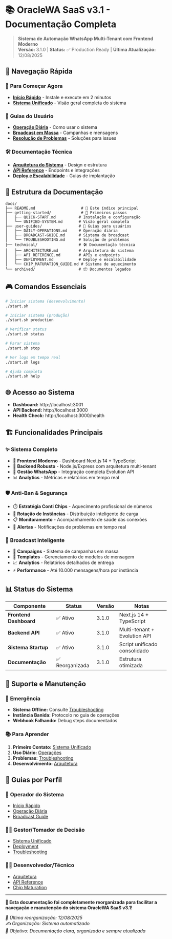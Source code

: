 # 📚 OracleWA SaaS v3.1 - Documentação Completa

> **Sistema de Automação WhatsApp Multi-Tenant com Frontend Moderno**  
> **Versão:** 3.1.0 | **Status:** ✅ Production Ready | **Última Atualização:** 12/08/2025

## 🎯 Navegação Rápida

### 🚀 **Para Começar Agora**
- **[Início Rápido](./getting-started/QUICK-START.md)** - Instale e execute em 2 minutos
- **[Sistema Unificado](./getting-started/UNIFIED-SYSTEM.md)** - Visão geral completa do sistema

### 👥 **Guias do Usuário**  
- **[Operação Diária](./user-guides/DAILY-OPERATIONS.md)** - Como usar o sistema
- **[Broadcast em Massa](./user-guides/BROADCAST-GUIDE.md)** - Campanhas e mensagens
- **[Resolução de Problemas](./user-guides/TROUBLESHOOTING.md)** - Soluções para issues

### 🛠️ **Documentação Técnica**
- **[Arquitetura do Sistema](./technical/ARCHITECTURE.md)** - Design e estrutura
- **[API Reference](./technical/API-REFERENCE.md)** - Endpoints e integrações
- **[Deploy e Escalabilidade](./technical/DEPLOYMENT.md)** - Guias de implantação

## 📁 Estrutura da Documentação

```
docs/
├── README.md                    # 📖 Este índice principal
├── getting-started/             # 🚀 Primeiros passos
│   ├── QUICK-START.md          # Instalação e configuração
│   └── UNIFIED-SYSTEM.md       # Visão geral completa
├── user-guides/                # 👥 Guias para usuários
│   ├── DAILY-OPERATIONS.md     # Operação diária
│   ├── BROADCAST-GUIDE.md      # Sistema de broadcast
│   └── TROUBLESHOOTING.md      # Solução de problemas
├── technical/                  # 🛠️ Documentação técnica
│   ├── ARCHITECTURE.md         # Arquitetura do sistema
│   ├── API_REFERENCE.md        # APIs e endpoints
│   ├── DEPLOYMENT.md           # Deploy e escalabilidade
│   └── CHIP_MATURATION_GUIDE.md # Sistema de aquecimento
└── archived/                   # 📦 Documentos legados
```

## 🎮 Comandos Essenciais

```bash
# Iniciar sistema (desenvolvimento)
./start.sh

# Iniciar sistema (produção)
./start.sh production

# Verificar status
./start.sh status

# Parar sistema
./start.sh stop

# Ver logs em tempo real
./start.sh logs

# Ajuda completa
./start.sh help
```

## 🌐 Acesso ao Sistema

- **Dashboard:** http://localhost:3001
- **API Backend:** http://localhost:3000
- **Health Check:** http://localhost:3000/health

## 🏗️ Funcionalidades Principais

### ✨ **Sistema Completo**
- 🎨 **Frontend Moderno** - Dashboard Next.js 14 + TypeScript
- 🔧 **Backend Robusto** - Node.js/Express com arquitetura multi-tenant
- 📱 **Gestão WhatsApp** - Integração completa Evolution API
- 📊 **Analytics** - Métricas e relatórios em tempo real

### 🛡️ **Anti-Ban & Segurança**
- ⏱️ **Estratégia Conti Chips** - Aquecimento profissional de números
- 🔄 **Rotação de Instâncias** - Distribuição inteligente de carga
- 📋 **Monitoramento** - Acompanhamento de saúde das conexões
- 🚨 **Alertas** - Notificações de problemas em tempo real

### 📡 **Broadcast Inteligente**
- 🎯 **Campaigns** - Sistema de campanhas em massa
- 📝 **Templates** - Gerenciamento de modelos de mensagem
- 📈 **Analytics** - Relatórios detalhados de entrega
- ⚡ **Performance** - Até 10.000 mensagens/hora por instância

## 📊 Status do Sistema

| Componente | Status | Versão | Notas |
|------------|--------|---------|-------|
| **Frontend Dashboard** | ✅ Ativo | 3.1.0 | Next.js 14 + TypeScript |
| **Backend API** | ✅ Ativo | 3.1.0 | Multi-tenant + Evolution API |
| **Sistema Startup** | ✅ Ativo | 3.1.0 | Script unificado consolidado |
| **Documentação** | ✅ Reorganizada | 3.1.0 | Estrutura otimizada |

## 🤝 Suporte e Manutenção

### 🚨 **Emergência**
- **Sistema Offline:** Consulte [Troubleshooting](./user-guides/TROUBLESHOOTING.md)
- **Instância Banida:** Protocolo no guia de operações
- **Webhook Falhando:** Debug steps documentados

### 📚 **Para Aprender**
1. **Primeiro Contato:** [Sistema Unificado](./getting-started/UNIFIED-SYSTEM.md)
2. **Uso Diário:** [Operações](./user-guides/DAILY-OPERATIONS.md)
3. **Problemas:** [Troubleshooting](./user-guides/TROUBLESHOOTING.md)
4. **Desenvolvimento:** [Arquitetura](./technical/ARCHITECTURE.md)

## 🎯 Guias por Perfil

### 👤 **Operador do Sistema**
- [Início Rápido](./getting-started/QUICK-START.md)
- [Operação Diária](./user-guides/DAILY-OPERATIONS.md)
- [Broadcast Guide](./user-guides/BROADCAST-GUIDE.md)

### 🧑‍💼 **Gestor/Tomador de Decisão**
- [Sistema Unificado](./getting-started/UNIFIED-SYSTEM.md)
- [Deployment](./technical/DEPLOYMENT.md)
- [Troubleshooting](./user-guides/TROUBLESHOOTING.md)

### 🧑‍💻 **Desenvolvedor/Técnico**
- [Arquitetura](./technical/ARCHITECTURE.md)
- [API Reference](./technical/API_REFERENCE.md)
- [Chip Maturation](./technical/CHIP_MATURATION_GUIDE.md)

---

**🎯 Esta documentação foi completamente reorganizada para facilitar a navegação e manutenção do sistema OracleWA SaaS v3.1!**

*📅 Última reorganização: 12/08/2025*  
*✍️ Organização: Sistema automatizado*  
*🎯 Objetivo: Documentação clara, organizada e sempre atualizada*